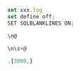 

```javascript
set xxx.log
set define off;
SET SQLBLANKLINES ON;
```



```javascript
\n@
```



```javascript
\n\s+@
```



```javascript
.{3000,}
```

